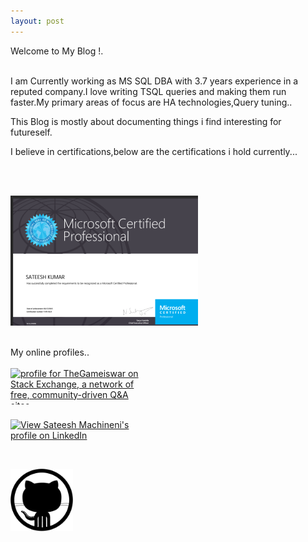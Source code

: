 ```yaml
---
layout: post 
---
```


Welcome to My Blog !.<br/>
<br/>

 
 
   I am Currently working as MS SQL DBA with 3.7 years experience in a reputed company.I love writing TSQL queries and making them run faster.My primary areas of focus are HA technologies,Query tuning..
   
This Blog is mostly about documenting things i find interesting for futureself. 
   
   I believe in certifications,below are the certifications i hold currently...
   
  
<br/>
<br/>

<img src="/img/certification.png" alt=" " title="70-461 certifications" style="max-width:300px; 
height:auto; max-height:300px;" />  

<br/>
My online profiles..<br/>
  
 <br/>
<a href="http://stackexchange.com/users/3563032">
<img src="http://stackexchange.com/users/flair/3563032.png" width="208" height="58" alt="profile for TheGameiswar on Stack Exchange, a network of free, community-driven Q&amp;A sites" title="profile for TheGameiswar on Stack Exchange, a network of free, community-driven Q&amp;A sites" style="max-width:208px; height:auto; max-height:58px;">

<br/>

<a href="https://in.linkedin.com/in/sateeshmachineni"><img src="https://static.licdn.com/scds/common/u/img/webpromo/btn_viewmy_160x33.png"  alt="View Sateesh Machineni's profile on LinkedIn" style="max-width:208px; height:auto; max-height:58px;" align="center" /></a>

<br/>

<a href="https://github.com/sateeshmachineni"><img src="/img/blacktocat.png" alt="View Sateesh Machineni's profile on GitHub" style="max-width:208px; height:auto; max-height:100px;" /></a>
